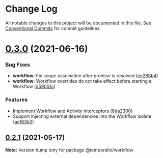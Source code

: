 # Change Log

All notable changes to this project will be documented in this file.
See [Conventional Commits](https://conventionalcommits.org) for commit guidelines.

# [0.3.0](https://github.com/temporalio/sdk-node/compare/@temporalio/workflow@0.2.1...@temporalio/workflow@0.3.0) (2021-06-16)


### Bug Fixes

* **workflow:** Fix scope association after promise is resolved ([ee288b4](https://github.com/temporalio/sdk-node/commit/ee288b40ba1a45f7c94b11a360e3ac7a341515b2))
* **workflow:** Workflow overrides do not take effect before starting a Workflow ([d59051c](https://github.com/temporalio/sdk-node/commit/d59051c732e961100ba75fdc431b742a489cfebb))


### Features

* Implement Workflow and Activity interceptors ([8da2300](https://github.com/temporalio/sdk-node/commit/8da230004031d1759b94b7bdb6a7b797e133a4a9))
* Support injecting external dependencies into the Workflow isolate ([ac163b3](https://github.com/temporalio/sdk-node/commit/ac163b3ea48487fe3d31a17e0dee0530e322efee))





## [0.2.1](https://github.com/temporalio/sdk-node/compare/@temporalio/workflow@0.2.0...@temporalio/workflow@0.2.1) (2021-05-17)

**Note:** Version bump only for package @temporalio/workflow

